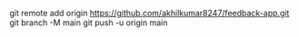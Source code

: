 git remote add origin https://github.com/akhilkumar8247/feedback-app.git
git branch -M main
git push -u origin main
